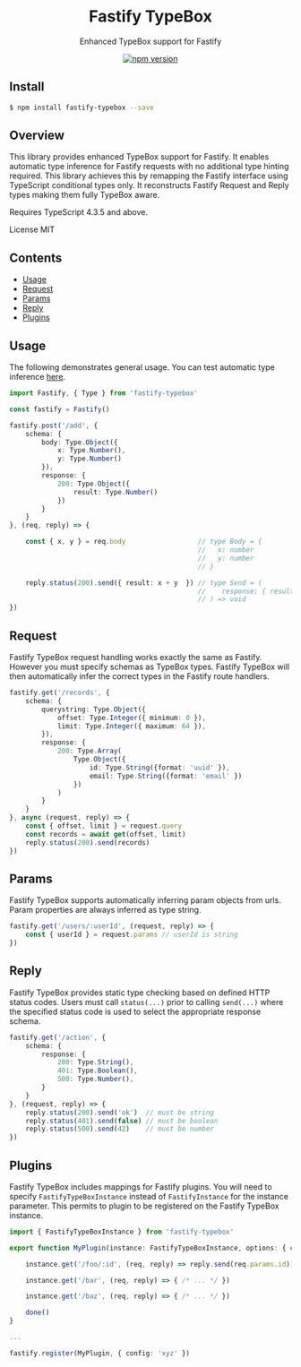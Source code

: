 <div align='center'>

<h1>Fastify TypeBox</h1>

<p>Enhanced TypeBox support for Fastify</p>

[![npm version](https://badge.fury.io/js/fastify-typebox.svg)](https://badge.fury.io/js/fastify-typebox)

</div>

## Install

```bash
$ npm install fastify-typebox --save
```

## Overview

This library provides enhanced TypeBox support for Fastify. It enables automatic type inference for Fastify requests with no additional type hinting required. This library achieves this by remapping the Fastify interface using TypeScript conditional types only. It reconstructs Fastify Request and Reply types making them fully TypeBox aware.

Requires TypeScript 4.3.5 and above.

License MIT

## Contents

- [Usage](#Usage)
- [Request](#Request)
- [Params](#Params)
- [Reply](#Reply)
- [Plugins](#Plugins)

## Usage

The following demonstrates general usage. You can test automatic type inference [here](https://www.typescriptlang.org/play?#code/JYWwDg9gTgLgBAMQIYGcbAGYE8A0cDecAKlmAKZwC+cGUEIcA5BqutgLQylkBGEAHowCwAKFEBjCADs0NVpixwAvInnYAFAEpRolmgUA6SGnWMA9EgAmlxnkKi4juCnEALMiCQAuAg6f++SywfEnIDAHkeACsycRh1fD9-ZLh+EO4DADkAVxAeMigtHCSUp2DiDJy8gq0S-0pNYpFSuCgyFEgZMh9E5panACYABiH0sMiYuIS6-sc2lGyAGxgxsizc-MLtPtmGmcdKEsORSjx1NoBHPDawRaxNZQA+XzEduEkZeEJ+PEVqFUuBkCilmpTMZjgXHIcAAQhAgsoXqDkSjQeCnGk4FINgV9qj8WiIY5ytjqlA8QTKSl0ccSjc7gY0EgYNkUOphkNNIyyFJLAlWu0litUnAANRwEENODoqEUADKPMsiPUFKpaulRLm7U6KG6BAFC2WPlJmyoqvVlPRDyUzwAbhBgJZRA0gA).

```typescript
import Fastify, { Type } from 'fastify-typebox'

const fastify = Fastify()

fastify.post('/add', { 
    schema: {
        body: Type.Object({
            x: Type.Number(),
            y: Type.Number()
        }),
        response: {
            200: Type.Object({
                result: Type.Number()
            })
        }
    }
}, (req, reply) => {

    const { x, y } = req.body                  // type Body = {
                                               //   x: number
                                               //   y: number
                                               // }

    reply.status(200).send({ result: x + y  }) // type Send = (
                                               //    response: { result: number }
                                               // ) => void
})
```

## Request

Fastify TypeBox request handling works exactly the same as Fastify. However you must specify schemas as TypeBox types. Fastify TypeBox will then automatically infer the correct types in the Fastify route handlers.

```typescript
fastify.get('/records', {
    schema: {
        querystring: Type.Object({
            offset: Type.Integer({ minimum: 0 }),
            limit: Type.Integer({ maximum: 64 }),
        }),
        response: {
            200: Type.Array(
                Type.Object({
                    id: Type.String({format: 'uuid' }),
                    email: Type.String({format: 'email' })
                })
            )
        }
    }
}, async (request, reply) => {
    const { offset, limit } = request.query
    const records = await get(offset, limit)
    reply.status(200).send(records)
})
```

## Params

Fastify TypeBox supports automatically inferring param objects from urls. Param properties are always inferred as type string.

```typescript
fastify.get('/users/:userId', (request, reply) => {
    const { userId } = request.params // userId is string
})
```

## Reply

Fastify TypeBox provides static type checking based on defined HTTP status codes. Users must call `status(...)` prior to calling `send(...)` where the specified status code is used to select the appropriate response schema.

```typescript
fastify.get('/action', {
    schema: {
        response: {
            200: Type.String(),
            401: Type.Boolean(),
            500: Type.Number(),
        }
    }
}, (request, reply) => {
    reply.status(200).send('ok')  // must be string
    reply.status(401).send(false) // must be boolean
    reply.status(500).send(42)    // must be number
})
```

## Plugins

Fastify TypeBox includes mappings for Fastify plugins. You will need to specify `FastifyTypeBoxInstance` instead of `FastifyInstance` for the instance parameter. This permits to plugin to be registered on the Fastify TypeBox instance.

```typescript
import { FastifyTypeBoxInstance } from 'fastify-typebox'

export function MyPlugin(instance: FastifyTypeBoxInstance, options: { config: any }, done: Function) {

    instance.get('/foo/:id', (req, reply) => reply.send(req.params.id))

    instance.get('/bar', (req, reply) => { /* ... */ })

    instance.get('/baz', (req, reply) => { /* ... */ })

    done()
}

...

fastify.register(MyPlugin, { config: 'xyz' })
```
